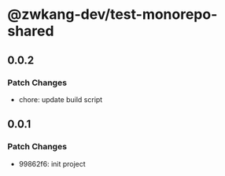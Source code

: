 # @zwkang-dev/test-monorepo-shared

## 0.0.2

### Patch Changes

- chore: update build script

## 0.0.1

### Patch Changes

- 99862f6: init project
